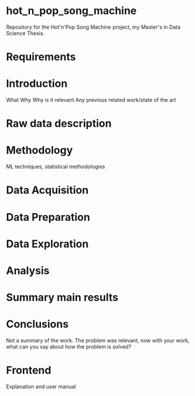 # hot_n_pop_song_machine
Repository for the Hot'n'Pop Song Machine project, my Master's in Data Science Thesis.

# Requirements


# Introduction

What
Why
Why is it relevant
Any previous related work/state of the art

# Raw data description

# Methodology

ML techniques, statistical methodologies

# Data Acquisition


# Data Preparation



# Data Exploration



# Analysis



# Summary main results



# Conclusions

Not a summary of the work. The problem was relevant, now with your work, what can you say about how the problem is solved?

# Frontend

Explanation and user manual
